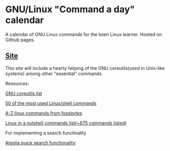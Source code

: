 # GNU/Linux "Command a day" calendar

A calendar of GNU Linux commands for the keen Linux learner. Hosted on Github pages.

## [Site](https://baelx.github.io/linux-command-advent-calendar/)

This site will include a hearty helping of the GNU coreutils(used in Unix-like systems) among other "essential" commands.

Resources:

[GNU coreutils list](https://en.wikipedia.org/wiki/List_of_GNU_Core_Utilities_commands)

[50 of the most used Linux/shell commands](http://www.thegeekstuff.com/2010/11/50-linux-commands/?utm_source=feedburner)

[A-Z linux commands from fossbytes](https://fossbytes.com/a-z-list-linux-command-line-reference/)

[Linux in a nutshell commands list(~675 commands listed)](http://www.linuxdevcenter.com/cmd/cmd.csp?path=s/stty)

For implementing a search functinality 

[Algolia quick search functionality](https://github.com/algolia/algoliasearch-jekyll#installation)
